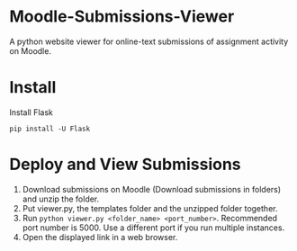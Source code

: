 # Moodle-Submissions-Viewer
A python website viewer for online-text submissions of assignment activity on Moodle. 

# Install
Install Flask
```
pip install -U Flask
```

# Deploy and View Submissions
1. Download submissions on Moodle (Download submissions in folders) and unzip the folder.
1. Put viewer.py, the templates folder and the unzipped folder together.
1. Run ```python viewer.py <folder_name> <port_number>```. Recommended port number is 5000. Use a different port if you run multiple instances.
1. Open the displayed link in a web browser.
